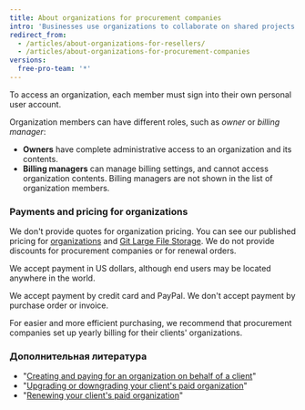 ```yaml
---
title: About organizations for procurement companies
intro: 'Businesses use organizations to collaborate on shared projects with multiple owners and administrators. You can create an organization for your client, make a payment on their behalf, then pass ownership of the organization to your client.'
redirect_from:
  - /articles/about-organizations-for-resellers/
  - /articles/about-organizations-for-procurement-companies
versions:
  free-pro-team: '*'
---
```


To access an organization, each member must sign into their own personal user account.

Organization members can have different roles, such as *owner* or *billing manager*:

- **Owners** have complete administrative access to an organization and its contents.
- **Billing managers** can manage billing settings, and cannot access organization contents. Billing managers are not shown in the list of organization members.

### Payments and pricing for organizations

We don't provide quotes for organization pricing. You can see our published pricing for [organizations](https://github.com/pricing) and [Git Large File Storage](/articles/about-storage-and-bandwidth-usage/). We do not provide discounts for procurement companies or for renewal orders.

We accept payment in US dollars, although end users may be located anywhere in the world.

We accept payment by credit card and PayPal. We don't accept payment by purchase order or invoice.

For easier and more efficient purchasing, we recommend that procurement companies set up yearly billing for their clients' organizations.

### Дополнительная литература

- "[Creating and paying for an organization on behalf of a client](/articles/creating-and-paying-for-an-organization-on-behalf-of-a-client)"
- "[Upgrading or downgrading your client's paid organization](/articles/upgrading-or-downgrading-your-client-s-paid-organization)"
- "[Renewing your client's paid organization](/articles/renewing-your-client-s-paid-organization)"
